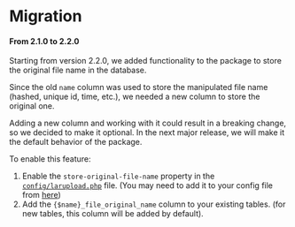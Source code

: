 # Migration

#### From 2.1.0 to 2.2.0

Starting from version 2.2.0, we added functionality to the package to store the original file name in the database.

Since the old `name` column was used to store the manipulated file name (hashed, unique id, time, etc.), we needed a new column to store the original one.&#x20;

Adding a new column and working with it could result in a breaking change, so we decided to make it optional. In the next major release, we will make it the default behavior of the package.

To enable this feature:

1. Enable the `store-original-file-name` property in the [`config/larupload.php`](../advanced-usage/configuration/store-original-file-name.md) file. (You may need to add it to your config file from [here](https://github.com/mostafaznv/larupload/blob/b3392af87d902a133a962daf223a97a93c566482/config/config.php#L217-L227))
2. Add the `{$name}_file_original_name` column to your existing tables. (for new tables, this column will be added by default).



